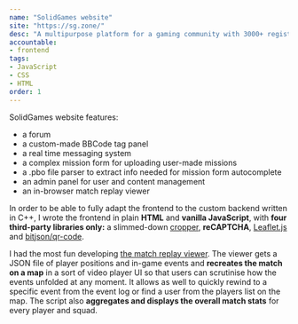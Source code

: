 ```yaml
---
name: "SolidGames website"
site: "https://sg.zone/"
desc: "A multipurpose platform for a gaming community with 3000+ registered members."
accountable: 
- frontend
tags:
- JavaScript
- CSS
- HTML
order: 1
---
```

SolidGames website features:
- a forum
- a custom-made BBCode tag panel
- a real time messaging system
- a complex mission form for uploading user-made missions
- a .pbo file parser to extract info needed for mission form autocomplete
- an admin panel for user and content management
- an in-browser match replay viewer

In order to be able to fully adapt the frontend to the custom backend written in C++, I wrote the frontend in plain **HTML** and **vanilla JavaScript**, with **four third-party libraries only:** a slimmed-down [cropper](https://fengyuanchen.github.io/cropperjs/), **reCAPTCHA**, [Leaflet.js](https://leafletjs.com/) and [bitjson/qr-code](https://github.com/bitjson/qr-code).

I had the most fun developing [the match replay viewer](https://sg.zone/replays/1705087203). The viewer gets a JSON file of player positions and in-game events and **recreates the match on a map** in a sort of video player UI so that users can scrutinise how the events unfolded at any moment. It allows as well to quickly rewind to a specific event from the event log or find a user from the players list on the map. The script also **aggregates and displays the overall match stats** for every player and squad.